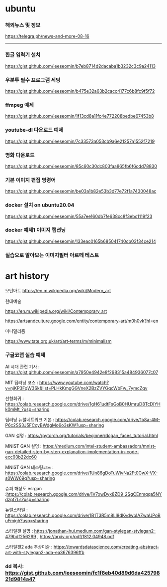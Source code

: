 # ubuntu



### 해외뉴스 및 정보

https://telegra.ph/news-and-more-08-16



------------------------------------------------------------------------------------------------
### 한글 입력기 설치 

https://gist.github.com/leeseomin/b7eb8714d2dacaba1b3232c3c9a24113


### 우분투 필수 프로그램 세팅 

https://gist.github.com/leeseomin/b475e32a63b2cacc4177c6b8fc9f5f72


### ffmpeg 예제 

https://gist.github.com/leeseomin/1f13cd8a11fc4e772208bedbe67453b8



###  youtube-dl  다운로드 예제 

https://gist.github.com/leeseomin/7c33573a053cb9a6e21257a1552f7219


### 명화 다운로드 

https://gist.github.com/leeseomin/85c60c30dc803faa865fb6f6cdd78830


### 기본 이미지 편집 명령어 

https://gist.github.com/leeseomin/be03a1b82e53b3d77e72f1a7430048ac


### docker 설치  on ubuntu20.04

https://gist.github.com/leeseomin/55a7ee160db7fe638cc8f3ebc1119f23

### docker  예제1    이미지 캡션닝

https://gist.github.com/leeseomin/133eac0165b685041740cb03f34ce214

###  실습으로 알아보는 이미지필터  아르떼 테스트



# art history


모던아트
https://en.m.wikipedia.org/wiki/Modern_art


현대예술 

https://en.m.wikipedia.org/wiki/Contemporary_art

https://artsandculture.google.com/entity/contemporary-art/m0h0vk?hl=en


미니멀리즘

https://www.tate.org.uk/art/art-terms/m/minimalism


### 구글코랩 실습 예제 

AI 시대 관련 기사 :  https://gist.github.com/leeseomin/a7950e4942e8f298315a484936077c07

MIT 딥러닝 코스  :  https://www.youtube.com/watch?v=njKP3FqW3Sk&list=PLHkKmgGGVneX2BzZVYGqcWbFw_7ymcZqv


선형회귀 :  https://colab.research.google.com/drive/1gH61udtFsGoB0HUmruD8TcDIYHk0mMt_?usp=sharing

딥러닝 뉴럴네트워크 기본 : https://colab.research.google.com/drive/1b8a-4M-P6c2SS3J5FCcyBWdgMo6o3sKW?usp=sharing

GAN 설명 : https://pytorch.org/tutorials/beginner/dcgan_faces_tutorial.html

MNIST GAN  설명 : https://medium.com/intel-student-ambassadors/mnist-gan-detailed-step-by-step-explanation-implementation-in-code-ecc93b22dc60

MNIST GAN 테스팅코드 : https://colab.research.google.com/drive/1Un86gDoTuWivNa2Ft0CwX-VX-s0WW69q?usp=sharing


슈퍼 해상도 esrgan  :https://colab.research.google.com/drive/1V7xwDyx8ZD9_2SgCEnmqqa5NYdzpt7Ls?usp=sharing

뉴럴스타일 :  https://colab.research.google.com/drive/1B1T3R5m8Ll8dKvdwbIAZwaUPoBuFmigh?usp=sharing

스타일갠 설명 :  https://jonathan-hui.medium.com/gan-stylegan-stylegan2-479bdf256299  ,  https://arxiv.org/pdf/1812.04948.pdf

스타일갠2 ada 추상미술  : https://towardsdatascience.com/creating-abstract-art-with-stylegan2-ada-ea3676396ffb



### dd 복사:  https://gist.github.com/leeseomin/fc1f8eb40d89d6da42579821d9814a47

